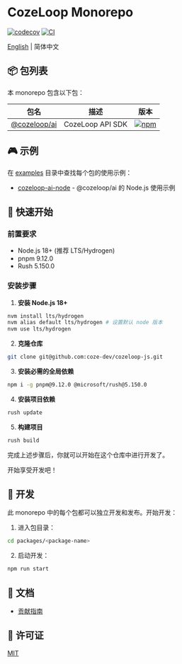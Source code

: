 # CozeLoop Monorepo

[![codecov](https://codecov.io/gh/coze-dev/cozeloop-js/branch/main/graph/badge.svg)](https://codecov.io/gh/coze-dev/cozeloop-js)
[![CI](https://github.com/coze-dev/cozeloop-js/actions/workflows/ci.yml/badge.svg?branch=main)](https://github.com/coze-dev/cozeloop-js/actions/workflows/ci.yml)

[English](./README.md) | 简体中文

## 📦 包列表

本 monorepo 包含以下包：

| 包名 | 描述 | 版本 |
|---------|------------|---------|
| [@cozeloop/ai](./packages/cozeloop-ai) | CozeLoop API SDK | [![npm](https://img.shields.io/npm/v/@cozeloop/ai.svg)](https://www.npmjs.com/package/@cozeloop/ai) |


## 🎮 示例

在 [examples](./examples) 目录中查找每个包的使用示例：

- [cozeloop-ai-node](./examples/cozeloop-ai-node) - @cozeloop/ai 的 Node.js 使用示例


## 🚀 快速开始

### 前置要求

- Node.js 18+ (推荐 LTS/Hydrogen)
- pnpm 9.12.0
- Rush 5.150.0

### 安装步骤

1. **安装 Node.js 18+**

```bash
nvm install lts/hydrogen
nvm alias default lts/hydrogen # 设置默认 node 版本
nvm use lts/hydrogen
```

2. **克隆仓库**

```bash
git clone git@github.com:coze-dev/cozeloop-js.git
```

3. **安装必需的全局依赖**

```bash
npm i -g pnpm@9.12.0 @microsoft/rush@5.150.0
```

4. **安装项目依赖**

```bash
rush update
```

5. **构建项目**

```bash
rush build
```

完成上述步骤后，你就可以开始在这个仓库中进行开发了。

开始享受开发吧！

## 🔨 开发

此 monorepo 中的每个包都可以独立开发和发布。开始开发：

1. 进入包目录：

```bash
cd packages/<package-name>
```

2. 启动开发：

```bash
npm run start
```

## 📖 文档

<!-- - [官方文档](https://www.coze.cn/docs/developer_guides/nodejs_overview) -->
- [贡献指南](./CONTRIBUTING.md)
<!-- - [如何发布](./docs/publish.md) -->

## 📄 许可证

[MIT](./LICENSE)
